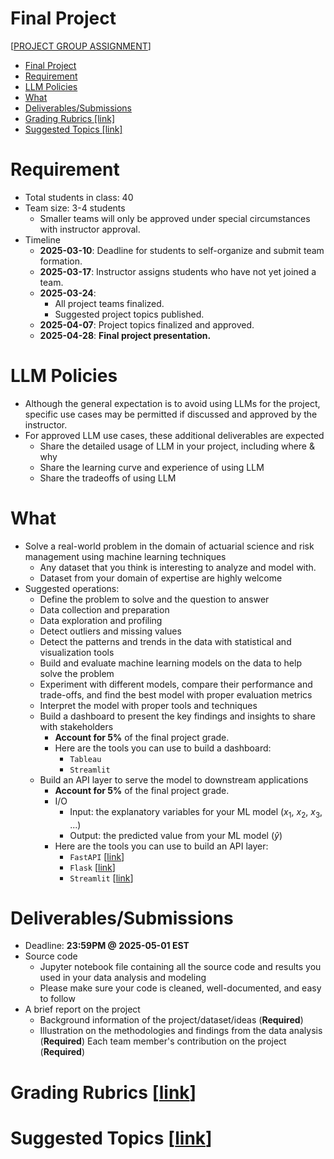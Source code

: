 # Final Project 
[[PROJECT GROUP ASSIGNMENT](https://docs.google.com/spreadsheets/d/13PV8Z56F4IvtMjSk-7MjvWcBdz24l1MUnjuzucB3RN8)]

- [Final Project](#final-project)
- [Requirement](#requirement)
- [LLM Policies](#llm-policies)
- [What](#what)
- [Deliverables/Submissions](#deliverablessubmissions)
- [Grading Rubrics \[link\]](#grading-rubrics-link)
- [Suggested Topics \[link\]](#suggested-topics-link)

# Requirement
* Total students in class: 40
* Team size: 3-4 students
  * Smaller teams will only be approved under special circumstances with instructor approval.
* Timeline
  * **2025-03-10**: Deadline for students to self-organize and submit team formation.
  * **2025-03-17**: Instructor assigns students who have not yet joined a team.
  * **2025-03-24**: 
    * All project teams finalized.
    * Suggested project topics published.
  * **2025-04-07**: Project topics finalized and approved.
  * **2025-04-28**: **Final project presentation.**

# LLM Policies
- Although the general expectation is to avoid using LLMs for the project, specific use cases may be permitted if discussed and approved by the instructor.
- For approved LLM use cases, these additional deliverables are expected
  - Share the detailed usage of LLM in your project, including where & why
  - Share the learning curve and experience of using LLM
  - Share the tradeoffs of using LLM

# What
* Solve a real-world problem in the domain of actuarial science and risk management using machine learning techniques
  * Any dataset that you think is interesting to analyze and model with.
  * Dataset from your domain of expertise are highly welcome
* Suggested operations:
  * Define the problem to solve and the question to answer
  * Data collection and preparation
  * Data exploration and profiling
  * Detect outliers and missing values
  * Detect the patterns and trends in the data with statistical and visualization tools
  * Build and evaluate machine learning models on the data to help solve the problem
  * Experiment with different models, compare their performance and trade-offs, and find the best model with proper evaluation metrics
  * Interpret the model with proper tools and techniques
  * Build a dashboard to present the key findings and insights to share with stakeholders 
    * **Account for 5%** of the final project grade.
    * Here are the tools you can use to build a dashboard:
      * `Tableau` 
      * `Streamlit`
  * Build an API layer to serve the model to downstream applications
    * **Account for 5%** of the final project grade.
    * I/O
      * Input: the explanatory variables for your ML model ($x_1$, $x_2$, $x_3$, ...)
      * Output: the predicted value from your ML model ($\hat{y}$)
    * Here are the tools you can use to build an API layer:
      * `FastAPI` [[link](https://fastapi.tiangolo.com/)]
      * `Flask` [[link](https://flask.palletsprojects.com/URL_ADDRESS)]
      * `Streamlit` [[link](https://streamlit.io/)]

# Deliverables/Submissions 
* Deadline: **23:59PM @ 2025-05-01 EST**
* Source code
  * Jupyter notebook file containing all the source code and results you used in your data analysis and modeling
  * Please make sure your code is cleaned, well-documented, and easy to follow
* A brief report on the project
  * Background information of the project/dataset/ideas (**Required**)
  * Illustration on the methodologies and findings from the data analysis (**Required**)
Each team member's contribution on the project (**Required**)

# Grading Rubrics [[link](./rubrics.md)]

# Suggested Topics [[link](./topics.md)]
